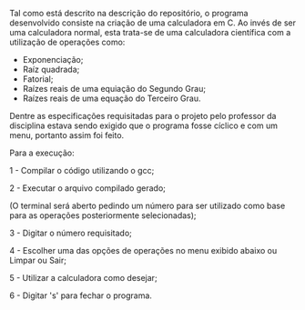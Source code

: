 Tal como está descrito na descrição do repositório, o programa desenvolvido consiste na criação de uma calculadora em C. Ao invés de ser uma calculadora normal, esta trata-se de uma calculadora científica com a utilização de operações como:
- Exponenciação;
- Raíz quadrada;
- Fatorial;
- Raízes reais de uma equiação do Segundo Grau;
- Raízes reais de uma equação do Terceiro Grau.

Dentre as especificações requisitadas para o projeto pelo professor da disciplina estava sendo exigido que o programa fosse cíclico e com um menu, portanto assim foi feito.

Para a execução:

1 - Compilar o código utilizando o gcc;

2 - Executar o arquivo compilado gerado;

(O terminal será aberto pedindo um número para ser utilizado como base para as operações posteriormente selecionadas);

3 - Digitar o número requisitado;

4 - Escolher uma das opções de operações no menu exibido abaixo ou Limpar ou Sair;

5 - Utilizar a calculadora como desejar;

6 - Digitar 's' para fechar o programa.
